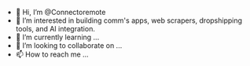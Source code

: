 - 👋 Hi, I’m @Connectoremote
- 👀 I’m interested in building comm's apps, web scrapers, dropshipping tools, and AI integration.
- 🌱 I’m currently learning ...
- 💞️ I’m looking to collaborate on ...
- 📫 How to reach me ...

<!---
Connectoremote/Connectoremote is a ✨ special ✨ repository because its `README.md` (this file) appears on your GitHub profile.
You can click the Preview link to take a look at your changes.
--->
